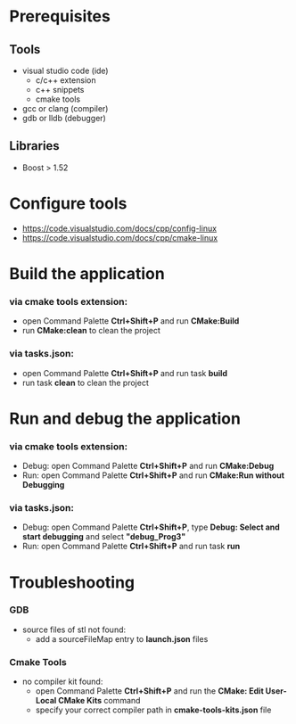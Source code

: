# Prerequisites
## Tools
* visual studio code (ide)  
    * c/c++ extension
    * c++ snippets
    * cmake tools
* gcc or clang (compiler) 
* gdb or lldb (debugger)

## Libraries
* Boost > 1.52

# Configure tools
* https://code.visualstudio.com/docs/cpp/config-linux
* https://code.visualstudio.com/docs/cpp/cmake-linux

# Build the application
### via cmake tools extension:
* open Command Palette __Ctrl+Shift+P__ and run __CMake:Build__
* run __CMake:clean__ to clean the project 

### via tasks.json:
* open Command Palette __Ctrl+Shift+P__ and run task __build__
* run task __clean__ to clean the project

# Run and debug the application
### via cmake tools extension:
* Debug: open Command Palette __Ctrl+Shift+P__ and run __CMake:Debug__
* Run: open Command Palette __Ctrl+Shift+P__ and run __CMake:Run without Debugging__

### via tasks.json:
* Debug: open Command Palette __Ctrl+Shift+P__, type __Debug: Select and start debugging__ and select __\"debug_Prog3\"__
* Run: open Command Palette __Ctrl+Shift+P__ and run task __run__

# Troubleshooting
### GDB
* source files of stl not found:
    * add a sourceFileMap entry to __launch.json__ files
### Cmake Tools
* no compiler kit found:  
    * open Command Palette __Ctrl+Shift+P__  and run the __CMake: Edit User-Local CMake Kits__ command
    * specify your correct compiler path in __cmake-tools-kits.json__ file 